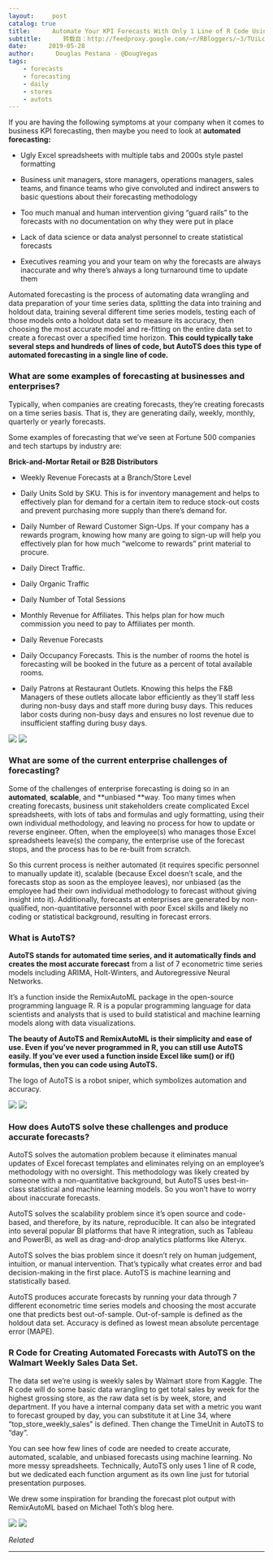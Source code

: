 ```yaml
---
layout:     post
catalog: true
title:      Automate Your KPI Forecasts With Only 1 Line of R Code Using AutoTS
subtitle:      转载自：http://feedproxy.google.com/~r/RBloggers/~3/TUiLczMez30/
date:      2019-05-28
author:      Douglas Pestana - @DougVegas
tags:
    - forecasts
    - forecasting
    - daily
    - stores
    - autots
---
```






If you are having the following symptoms at your company when it comes to business KPI forecasting, then maybe you need to look at **automated forecasting:**

- Ugly Excel spreadsheets with multiple tabs and 2000s style pastel formatting

- Business unit managers, store managers, operations managers, sales teams, and finance teams who give convoluted and indirect answers to basic questions about their forecasting methodology

- Too much manual and human intervention giving “guard rails” to the forecasts with no documentation on why they were put in place

- Lack of data science or data analyst personnel to create statistical forecasts

- Executives reaming you and your team on why the forecasts are always inaccurate and why there’s always a long turnaround time to update them


Automated forecasting is the process of automating data wrangling and data preparation of your time series data, splitting the data into training and holdout data, training several different time series models, testing each of those models onto a holdout data set to measure its accuracy, then choosing the most accurate model and re-fitting on the entire data set to create a forecast over a specified time horizon. **This could typically take several steps and hundreds of lines of code, but AutoTS does this type of automated forecasting in a single line of code.**

### **What are some examples of forecasting at businesses and enterprises?**

Typically, when companies are creating forecasts, they’re creating forecasts on a time series basis. That is, they are generating daily, weekly, monthly, quarterly or yearly forecasts. 

Some examples of forecasting that we’ve seen at Fortune 500 companies and tech startups by industry are:

**Brick-and-Mortar Retail or B2B Distributors**

- Weekly Revenue Forecasts at a Branch/Store Level

- Daily Units Sold by SKU. This is for inventory management and helps to effectively plan for demand for a certain item to reduce stock-out costs and prevent purchasing more supply than there’s demand for.

- Daily Number of Reward Customer Sign-Ups. If your company has a rewards program, knowing how many are going to sign-up will help you effectively plan for how much “welcome to rewards” print material to procure.


- Daily Direct Traffic. 

- Daily Organic Traffic


- Daily Number of Total Sessions

- Monthly Revenue for Affiliates. This helps plan for how much commission you need to pay to Affiliates per month.


- Daily Revenue Forecasts

- Daily Occupancy Forecasts. This is the number of rooms the hotel is forecasting will be booked in the future as a percent of total available rooms.

- Daily Patrons at Restaurant Outlets. Knowing this helps the F&B Managers of these outlets allocate labor efficiently as they’ll staff less during non-busy days and staff more during busy days. This reduces labor costs during non-busy days and ensures no lost revenue due to insufficient staffing during busy days.


![](https://i1.wp.com/www.remixinstitute.com/wp-content/uploads/architecture-blue-sky-pool-purple-restaurant-remix-institute.jpg?resize=640%2C427&ssl=1&is-pending-load=1)
![](https://i1.wp.com/www.remixinstitute.com/wp-content/uploads/architecture-blue-sky-pool-purple-restaurant-remix-institute.jpg?resize=640%2C427&ssl=1)


### **What are some of the current enterprise challenges of forecasting?**

Some of the challenges of enterprise forecasting is doing so in an **automated**, **scalable**, and **unbiased **way. Too many times when creating forecasts, business unit stakeholders create complicated Excel spreadsheets, with lots of tabs and formulas and ugly formatting, using their own individual methodology, and leaving no process for how to update or reverse engineer. Often, when the employee(s) who manages those Excel spreadsheets leave(s) the company, the enterprise use of the forecast stops, and the process has to be re-built from scratch.

So this current process is neither automated (it requires specific personnel to manually update it), scalable (because Excel doesn’t scale, and the forecasts stop as soon as the employee leaves), nor unbiased (as the employee had their own individual methodology to forecast without giving insight into it). Additionally, forecasts at enterprises are generated by non-qualified, non-quantitative personnel with poor Excel skills and likely no coding or statistical background, resulting in forecast errors.

### **What is AutoTS?**

**AutoTS stands for automated time series, and it automatically finds and creates the most accurate forecast** from a list of 7 econometric time series models including ARIMA, Holt-Winters, and Autoregressive Neural Networks.

It’s a function inside the RemixAutoML package in the open-source programming language R. R is a popular programming language for data scientists and analysts that is used to build statistical and machine learning models along with data visualizations. 

**The beauty of AutoTS and RemixAutoML is their simplicity and ease of use. Even if you’ve never programmed in R, you can still use AutoTS easily. If you’ve ever used a function inside Excel like sum() or if() formulas, then you can code using AutoTS.**

The logo of AutoTS is a robot sniper, which symbolizes automation and accuracy.

![](https://i0.wp.com/www.remixinstitute.com/wp-content/uploads/AutoTS.png?resize=640%2C533&ssl=1&is-pending-load=1)
![](https://i0.wp.com/www.remixinstitute.com/wp-content/uploads/AutoTS.png?resize=640%2C533&ssl=1)


### **How does AutoTS solve these challenges and produce accurate forecasts?**

AutoTS solves the automation problem because it eliminates manual updates of Excel forecast templates and eliminates relying on an employee’s methodology with no oversight. This methodology was likely created by someone with a non-quantitative background, but AutoTS uses best-in-class statistical and machine learning models. So you won’t have to worry about inaccurate forecasts. 

AutoTS solves the scalability problem since it’s open source and code-based, and therefore, by its nature, reproducible. It can also be integrated into several popular BI platforms that have R integration, such as Tableau and PowerBI, as well as drag-and-drop analytics platforms like Alteryx. 

AutoTS solves the bias problem since it doesn’t rely on human judgement, intuition, or manual intervention. That’s typically what creates error and bad decision-making in the first place. AutoTS is machine learning and statistically based. 

AutoTS produces accurate forecasts by running your data through 7 different econometric time series models and choosing the most accurate one that predicts best out-of-sample. Out-of-sample is defined as the holdout data set. Accuracy is defined as lowest mean absolute percentage error (MAPE). 

### **R Code for Creating Automated Forecasts with AutoTS on the Walmart Weekly Sales Data Set.**

The data set we’re using is weekly sales by Walmart store from Kaggle. The R code will do some basic data wrangling to get total sales by week for the highest grossing store, as the raw data set is by week, store, and department. If you have a internal company data set with a metric you want to forecast grouped by day, you can substitute it at Line 34, where “top_store_weekly_sales” is defined. Then change the TimeUnit in AutoTS to “day”. 

You can see how few lines of code are needed to create accurate, automated, scalable, and unbiased forecasts using machine learning. No more messy spreadsheets. Technically, AutoTS only uses 1 line of R code, but we dedicated each function argument as its own line just for tutorial presentation purposes. 

We drew some inspiration for branding the forecast plot output with RemixAutoML based on Michael Toth’s blog here.

![](https://i2.wp.com/www.remixinstitute.com/wp-content/uploads/walmart-weekly-store-sales-forecast-autots-remixautoml.png?resize=640%2C380&ssl=1&is-pending-load=1)
![](https://i2.wp.com/www.remixinstitute.com/wp-content/uploads/walmart-weekly-store-sales-forecast-autots-remixautoml.png?resize=640%2C380&ssl=1)



*Related*








---

